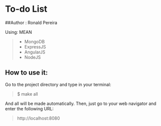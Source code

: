 # To-do List
##Author : Ronald Pereira

Using: MEAN
> - MongoDB
> - ExpressJS
> - AngularJS
> - NodeJS

## How to use it:
Go to the project directory and type in your terminal:

> $ make all

And all will be made automatically. Then, just go to your web navigator and enter the following URL:

> http://localhost:8080
